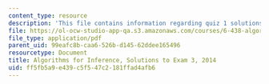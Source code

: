 ```yaml
---
content_type: resource
description: 'This file contains information regarding quiz 1 solutions: problem 3.'
file: https://ol-ocw-studio-app-qa.s3.amazonaws.com/courses/6-438-algorithms-for-inference-fall-2014/ff5fb5a9e439c5f547c2181ffad4afb6_MIT6_438F14_q14_1_sol3.pdf
file_type: application/pdf
parent_uid: 99eafc8b-caa6-526b-d145-62ddee165496
resourcetype: Document
title: Algorithms for Inference, Solutions to Exam 3, 2014
uid: ff5fb5a9-e439-c5f5-47c2-181ffad4afb6
---
```

